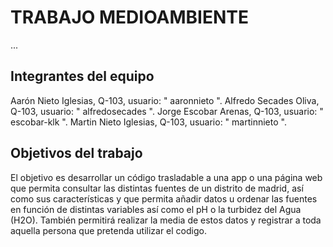 # TRABAJO MEDIOAMBIENTE

...

 ## Integrantes del equipo

Aarón Nieto Iglesias, Q-103, usuario: " aaronnieto ".
Alfredo Secades Oliva, Q-103, usuario: " alfredosecades ".
Jorge Escobar Arenas, Q-103, usuario: " escobar-klk ".
Martin Nieto Iglesias, Q-103, usuario: " martinnieto ".

## Objetivos del trabajo

El objetivo es desarrollar un código trasladable a una app o una página web que permita
consultar las distintas fuentes de un distrito de madrid, así como sus características
y que permita añadir datos u ordenar las fuentes en función de distintas variables así 
como el pH o la turbidez del Agua (H2O). También permitirá realizar la media de estos datos 
y registrar a toda aquella persona que pretenda utilizar el codigo.
